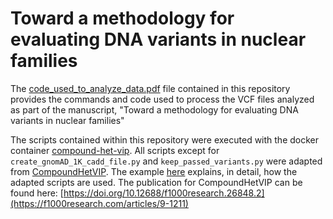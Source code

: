 Toward a methodology for evaluating DNA variants in nuclear families
================================================================================================================
The [code_used_to_analyze_data.pdf](https://github.com/dmiller903/PedFam/blob/master/code_used_to_analyze_data.pdf)
file contained in this repository provides the commands and code used to
process the VCF files analyzed as part of the manuscript, 
"Toward a methodology for evaluating DNA variants in nuclear families"

The scripts contained within this repository were executed with the docker container
[compound-het-vip](https://hub.docker.com/r/dmill903/compound-het-vip).
All scripts except for `create_gnomAD_1K_cadd_file.py` and  `keep_passed_variants.py` were adapted from
[CompoundHetVIP](https://github.com/dmiller903/CompoundHetVIP). The
example
[here](https://github.com/dmiller903/CompoundHetVIP/blob/master/CompoundHetVIP_example.pdf)
explains, in detail, how the adapted scripts are used. The publication for
CompoundHetVIP can be found here:
[https://doi.org/10.12688/f1000research.26848.2](https://f1000research.com/articles/9-1211)